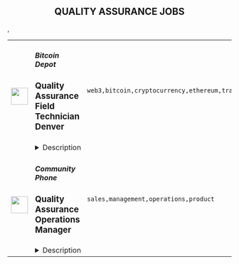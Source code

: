 <div align="center"><h2>QUALITY ASSURANCE JOBS</h2></div><table><tr>
                <td width="100" height="100" rowspan="2">
                    <img src="https://remoteok.com/assets/img/jobs/66daf9d04624b2472d832c96e13e6af51667632554.peg" width="38px" height="auto">
                </td>
                <td width="300">
                    <h5>Bitcoin Depot</h5>
                    <h3>Quality Assurance Field Technician Denver</h3>
                </td>
                <td width="300">
                    <code>web3,bitcoin,cryptocurrency,ethereum,training,testing,management,operations,operational,marketing</code>
                </td>
                <td width="200">
                <text>5 days ago</text>
                </td>
                <td width="100" rowspan="2">
                <a href="https://remoteOK.com/remote-jobs/remote-quality-assurance-field-technician-denver-bitcoin-depot-144042" align="right" target="_blank">Apply</a>
                </td>
            </tr>
            <tr>
                <td colspan="3">
                <details><summary>Description</summary>
                <p><strong>Bitcoin Depot</strong><span style="font-weight:400;"> is seeking a <strong>Quality Assurance Field Technician</strong></span><span style="font-weight:400;"><strong> </strong>that will be responsible for routine inspections and testing of products to ensure standards are met for our BTMs. The ideal candidate will be located in our near Texas and very detailed oriented. The role requires up to 95% travel. </span></p>
<p><span style="font-weight:400;">Bitcoin Depot is one of the largest multi-cryptocurrency ATM Networks in the world offering users the ability to buy and sell Bitcoin, Litecoin, and Ethereum instantly at thousands of locations. Our mission is to provide the most secure, convenient, and fastest cryptocurrency transaction. Our vision is to bring cryptocurrency market to the masses. </span></p>
<p><span style="font-weight:400;">We are proud to be an Atlanta Journal-Constitution Top Work Place for 2021.</span></p>
<p><strong>Responsibilities</strong></p>
<ul>
<li> Preparing and implementing quality assurance policies and procedures.</li>
<li>Plan, perform, and oversee routine inspections and testing of products to ensure standards are met for our BTMs.</li>
<li>Commissioning and preparation of BTMs for installation.</li>
<li>Physical installation of BTMs at approved and qualified sites.</li>
<li>Installation of related signage and marketing materials at site.</li>
<li>Ongoing maintenance of ATMs including servicing, preventative maintenance, and replenishment of BTM supplies in accordance to established company guidelines.</li>
<li>Travel up to 95% to perform servicing, installations and repairs.</li>
<li>Training customers and third party vendors telephonically and in-person.</li>
<li>Conducting and collecting accurate merchant and internal information at sites as needed.</li>
<li>Creating training materials and operating manuals.</li>
<li>Documenting quality assurance activities and creating operational and technical reports on an ongoing basis.</li>
<li>Responsible for reporting all problem resolutions to the operations team and the operations manager.</li>
<li>Be able to assist other departments within the company with different items as needed.</li>
</ul>
<p><strong>Qualifications</strong></p>
<ul>
<li>Beginner knowledge of Bitcoin and Blockchain is preferred.</li>
<li>3 years of experience within the ATM or BTM industry is required.</li>
<li>Must possess people skills and a personal style that will establish credibility with internal and external customers alike.</li>
<li>Follow procedures and have a structured approach to problem-solving</li>
<li>Excellent communication skills, both verbally and written.</li>
<li>Organization, Routing, and Planning skills.</li>
</ul>
<p><strong>Physical Requirements </strong></p>
<ul>
<li>This role requires bending, carrying, climbing, driving, lifting, pushing, pulling, reaching, sitting, standing and walking.</li>
<li>You must be able to lift a minimum of 50 lbs.</li>
</ul>
<div class="p-rich_text_section"><strong>Benefits</strong></div>
<ul class="p-rich_text_list p-rich_text_list__bullet">
<li>Competitive Salary</li>
<li>Generous PTO</li>
<li>Health benefits offered with a company contribution towards premiums</li>
<li>Wellness benefits </li>
<li>401K Matching </li>
<li>Revenue Sharing Plan </li>
<li>Casual dress environment when in office</li>
<li>Monthly company celebrations</li>
<li>Advancement opportunities based on results</li>
<li>Weekly catered lunches </li>
<li>Premium coffee and tea provided by Buckhead Beans </li>
</ul>
<p> </p>
<p>We are an Equal Opportunity Employer that does not discriminate on the basis of actual or perceived race, creed, color, religion, alienage or national origin, ancestry, citizenship status, age, disability or handicap, sex, marital status, veteran status, sexual orientation, genetic information, arrest record, or any other characteristic protected by applicable federal, state or local laws. Our management team is dedicated to this policy with respect to recruitment, hiring, placement, promotion, transfer, training, compensation, benefits, employee activities, and general treatment during employment.</p>
<p> </p><p><figure><iframe style="width:500px;height:281px;" src="//youtube.com/embed/VuS6XCo53DU" frameborder="0" allowfullscreen=""></iframe></figure></p><br/><br/>Please mention the word **GLITTER** and tag RMy4yMzguMjQ1Ljc5 when applying to show you read the job post completely (#RMy4yMzguMjQ1Ljc5). This is a beta feature to avoid spam applicants. Companies can search these words to find applicants that read this and see they're human.
                </details>
                </td>
            </tr>,<tr>
                <td width="100" height="100" rowspan="2">
                    <img src="https://remotive.com/job/1405937/logo" width="38px" height="auto">
                </td>
                <td width="300">
                    <h5>Community Phone</h5>
                    <h3>Quality Assurance Operations Manager</h3>
                </td>
                <td width="300">
                    <code>sales,management,operations,product</code>
                </td>
                <td width="200">
                <text>19 days ago</text>
                </td>
                <td width="100" rowspan="2">
                <a href="https://remotive.com/remote-jobs/qa/quality-assurance-operations-manager-1405937" align="right" target="_blank">Apply</a>
                </td>
            </tr>
            <tr>
                <td colspan="3">
                <details><summary>Description</summary>
                <p style="line-height: calc(var(--lineHeightNormal) * 1em); padding: 0px; color: #373e4d; min-height: 1.5em;"><span style="font-weight: bolder;">Note:</span> This is a startup. We're growing 500%/year and our main challenge right now is ensuring that every sales call meets our high standards of excellence. We measure pitching and listening skills, rapport-building skills, accurate data entry into our CRM and billing systems, and more. We want to hire someone who has done this before, or has significant experience doing something similar. If you have never worked at a startup, this may not be a good fit. It's fast-paced, and we're building everything from scratch.</p>
<p style="line-height: calc(var(--lineHeightNormal) * 1em); padding: 0px; color: #373e4d; min-height: 1.5em;"> </p>
<p> </p>
<div class="h1" style="margin-top: var(--spacingSmall); line-height: calc(var(--lineHeightTitle) * 1em); padding: 0px; font-weight: var(--fontWeightMediumBold); color: #373e4d;"><span style="font-weight: bolder;">About You</span></div>
<p><span style="font-weight: bolder;"> </span></p>
<p style="line-height: calc(var(--lineHeightNormal) * 1em); margin-top: var(--spacingXsmall); padding: 0px; color: #373e4d; min-height: 1.5em;">You know sales and you know systems. You cannot stand for anything less than high-quality customer interactions. You know how to measure, and create systems that help you continually take yourself out of the process, and put those evolving pieces into the system. You are a builder at your core, and love a complex challenge with lots of moving pieces.</p>
<p> </p>
<div class="h1" style="margin-top: var(--spacingSmall); line-height: calc(var(--lineHeightTitle) * 1em); padding: 0px; font-weight: var(--fontWeightMediumBold); color: #373e4d;"><span style="font-weight: bolder;">What You’ll Do (Before You Build Your Team)</span></div>
<p><span style="font-weight: bolder;"> </span></p>
<p style="line-height: calc(var(--lineHeightNormal) * 1em); margin-top: var(--spacingXsmall); padding: 0px; color: #373e4d; min-height: 1.5em;"><span style="font-weight: bolder;">Monitor</span> inbound &amp; outbound calls &amp; chats, and evaluate agents' performance on quality of service; create reports using the (evolving) quality score for every rep, as well as highlighting potential areas for improvement</p>
<p style="line-height: calc(var(--lineHeightNormal) * 1em); margin-top: var(--spacingXsmall); padding: 0px; color: #373e4d; min-height: 1.5em;"><span style="font-weight: bolder;">Monitor</span> calls and chats, and own the associated CRM &amp; Billing System hygiene, and overall data quality related to sales</p>
<p style="line-height: calc(var(--lineHeightNormal) * 1em); margin-top: var(--spacingXsmall); padding: 0px; color: #373e4d; min-height: 1.5em;"><span style="font-weight: bolder;">Provide</span> actionable insight (to management, and reps) on what impacts sales and what impacts churn</p>
<p style="line-height: calc(var(--lineHeightNormal) * 1em); margin-top: var(--spacingXsmall); padding: 0px; color: #373e4d; min-height: 1.5em;"><span style="font-weight: bolder;">Conduct</span> at least one one-hour, live, 1-1, coaching &amp; shadowing sessions per week with each rep, to improve the performance of reps, and deliver feedback and training</p>
<p style="line-height: calc(var(--lineHeightNormal) * 1em); margin-top: var(--spacingXsmall); padding: 0px; color: #373e4d; min-height: 1.5em;"><span style="font-weight: bolder;">Train</span> new reps on the product, pricing, script, and systems</p>
<p style="line-height: calc(var(--lineHeightNormal) * 1em); margin-top: var(--spacingXsmall); padding: 0px; color: #373e4d; min-height: 1.5em;"><span style="font-weight: bolder;">Track</span> performance on a team and individual level</p>
<img src="https://remotive.com/job/track/1405937/blank.gif?source=public_api" alt=""/>
                </details>
                </td>
            </tr></table>